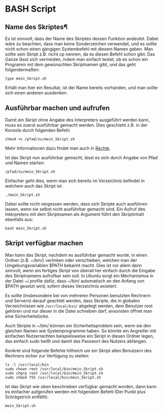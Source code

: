 # BASH Script

## Name des Skriptes¶

Es ist sinnvoll, dass der Name des Skriptes dessen Funktion andeutet. Dabei wäre zu beachten, dass man keine Sonderzeichen verwendet, und es sollte nicht 
schon einen gängigen Systembefehl mit diesem Namen geben. Man sollte sein Skript z.B. nicht cp nennen, da es diesen Befehl schon gibt. Das Ganze lässt sich vermeiden, 
indem man einfach testet, ob es schon ein Programm mit dem gewünschten Skriptnamen gibt, und das geht folgendermaßen:
```
type mein_Skript.sh 
```
Erhält man hier ein Resultat, ist der Name bereits vorhanden, und man sollte sich einen anderen ausdenken.

## Ausführbar machen und aufrufen

Damit ein Skript ohne Angabe des Interpreters ausgeführt werden kann, muss es zuerst ausführbar gemacht werden. Dies geschieht z.B. in der Konsole durch folgenden Befehl.
```
chmod +x /pfad/zu/mein_Skript.sh 
```
Mehr Informationen dazu findet man auch in [Rechte](https://wiki.ubuntuusers.de/Rechte/).

Ist das Skript nun ausführbar gemacht, lässt es sich durch Angabe von Pfad und Namen starten:
```
/pfad/zu/mein_Skript.sh 
```
Einfacher geht dies, wenn man sich bereits im Verzeichnis befindet in welchem auch das Skript ist:
```
./mein_Skript.sh 
```
Dabei sollte nicht vergessen werden, dass sich Skripte auch ausführen lassen, wenn sie selbst nicht ausführbar gemacht sind. 
Ein Aufruf des Interpreters mit dem Skriptnamen als Argument führt den Skriptinhalt ebenfalls aus:
```
bash mein_Skript.sh
```

## Skript verfügbar machen

Man kann das Skript, nachdem es ausführbar gemacht wurde, in einen Ordner (z.B. ~/bin/) verlinken oder verschieben, welchen man der Umgebungsvariablen $PATH bekannt macht. 
Dies ist vor allem dann sinnvoll, wenn ein fertiges Skript von überall her einfach durch die Eingabe des Skriptnamens aufrufbar sein soll. 
In Ubuntu sorgt ein Mechanismus in der Datei ~/.profile dafür, dass ~/bin/ automatisch an den Anfang von $PATH gesetzt wird, sofern dieses Verzeichnis existiert.

Es sollte (insbesondere bei von mehreren Personen benutzten Rechnern und Servern) darauf geachtet werden, dass Skripte, die in globalen Verzeichnissen wie ```/usr/local/bin/``` abgelegt werden, dem Benutzer root gehören und nur dieser in die Datei schreiben darf, ansonsten öffnet man eine Sicherheitslücke.

Auch Skripte in ~/bin/ können ein Sicherheitsproblem sein, wenn sie den gleichen Namen wie Systemprogramme haben. So könnte ein Angreifer mit einfachen Nutzerrechten beispielsweise ein Skript in diesen Ordner legen, das einfach sudo heißt und damit das Passwort des Nutzers abfangen.

Konkret sind folgende Befehle hilfreich um ein Skript allen Benutzern des Rechners sicher zur Verfügung zu stellen:
```
ls -l /usr/local/bin
sudo chown root /usr/local/bin/mein_Skript.sh
sudo chgrp root /usr/local/bin/mein_Skript.sh
sudo chmod 755 /usr/local/bin/mein_Skript.sh 
```
Ist das Skript wie oben beschrieben verfügbar gemacht worden, dann kann es einfacher aufgerufen werden mit folgendem Befehl (Der Punkt plus Schrägstrich entfällt):
```
mein_Skript.sh
```



